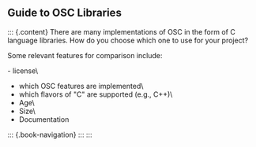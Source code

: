 ## Guide to OSC Libraries

::: {.content}
There are many implementations of OSC in the form of C language
libraries. How do you choose which one to use for your project?

Some relevant features for comparison include:

\- license\
- which OSC features are implemented\
- which flavors of \"C\" are supported (e.g., C++)\
- Age\
- Size\
- Documentation

::: {.book-navigation}
:::
:::
